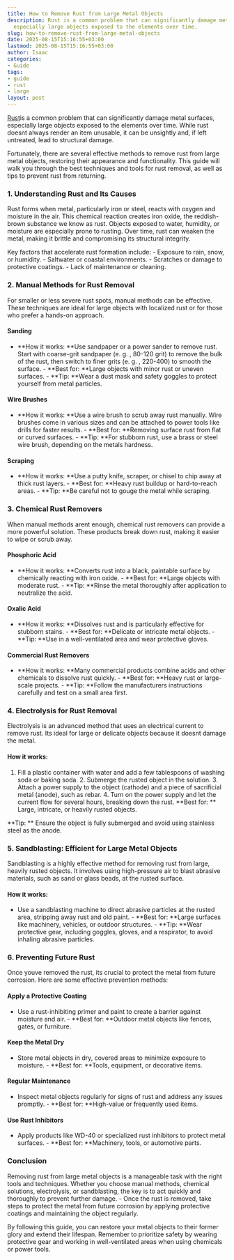 ```yaml
---
title: How to Remove Rust from Large Metal Objects
description: Rust is a common problem that can significantly damage metal surfaces,
  especially large objects exposed to the elements over time.
slug: how-to-remove-rust-from-large-metal-objects
date: 2025-08-15T15:16:55+03:00
lastmod: 2025-08-15T15:16:55+03:00
author: Isaac
categories:
- Guide
tags:
- guide
- rust
- large
layout: post
---
```

[Rust](https://pestpolicy.com/can-you-paint-over-rust/)is a common problem that can significantly damage metal surfaces, especially large objects exposed to the elements over time. While rust doesnt always render an item unusable, it can be unsightly and, if left untreated, lead to structural damage.

Fortunately, there are several effective methods to remove rust from large metal objects, restoring their appearance and functionality. This guide will walk you through the best techniques and tools for rust removal, as well as tips to prevent rust from returning.

###  **1. Understanding Rust and Its Causes**

Rust forms when metal, particularly iron or steel, reacts with oxygen and moisture in the air. This chemical reaction creates iron oxide, the reddish-brown substance we know as rust. Objects exposed to water, humidity, or moisture are especially prone to rusting. Over time, rust can weaken the metal, making it brittle and compromising its structural integrity.

Key factors that accelerate rust formation include: - Exposure to rain, snow, or humidity. - Saltwater or coastal environments. - Scratches or damage to protective coatings. - Lack of maintenance or cleaning.

###  **2. Manual Methods for Rust Removal**

For smaller or less severe rust spots, manual methods can be effective. These techniques are ideal for large objects with localized rust or for those who prefer a hands-on approach.

####  **Sanding**

- **How it works: **Use sandpaper or a power sander to remove rust. Start with coarse-grit sandpaper (e. g. , 80-120 grit) to remove the bulk of the rust, then switch to finer grits (e. g. , 220-400) to smooth the surface. - **Best for: **Large objects with minor rust or uneven surfaces. - **Tip: **Wear a dust mask and safety goggles to protect yourself from metal particles.

####  **Wire Brushes**

- **How it works: **Use a wire brush to scrub away rust manually. Wire brushes come in various sizes and can be attached to power tools like drills for faster results. - **Best for: **Removing surface rust from flat or curved surfaces. - **Tip: **For stubborn rust, use a brass or steel wire brush, depending on the metals hardness.

####  **Scraping**

- **How it works: **Use a putty knife, scraper, or chisel to chip away at thick rust layers. - **Best for: **Heavy rust buildup or hard-to-reach areas. - **Tip: **Be careful not to gouge the metal while scraping.

###  **3. Chemical Rust Removers**

When manual methods arent enough, chemical rust removers can provide a more powerful solution. These products break down rust, making it easier to wipe or scrub away.

####  **Phosphoric Acid**

- **How it works: **Converts rust into a black, paintable surface by chemically reacting with iron oxide. - **Best for: **Large objects with moderate rust. - **Tip: **Rinse the metal thoroughly after application to neutralize the acid.

####  **Oxalic Acid**

- **How it works: **Dissolves rust and is particularly effective for stubborn stains. - **Best for: **Delicate or intricate metal objects. - **Tip: **Use in a well-ventilated area and wear protective gloves.

####  **Commercial Rust Removers**

- **How it works: **Many commercial products combine acids and other chemicals to dissolve rust quickly. - **Best for: **Heavy rust or large-scale projects. - **Tip: **Follow the manufacturers instructions carefully and test on a small area first.

###  **4. Electrolysis for Rust Removal**

Electrolysis is an advanced method that uses an electrical current to remove rust. Its ideal for large or delicate objects because it doesnt damage the metal.

####  **How it works:**

1. Fill a plastic container with water and add a few tablespoons of washing soda or baking soda. 2. Submerge the rusted object in the solution. 3. Attach a power supply to the object (cathode) and a piece of sacrificial metal (anode), such as rebar. 4. Turn on the power supply and let the current flow for several hours, breaking down the rust. **Best for: ** Large, intricate, or heavily rusted objects.

**Tip: ** Ensure the object is fully submerged and avoid using stainless steel as the anode.

###  **5. Sandblasting: Efficient for Large Metal Objects**

Sandblasting is a highly effective method for removing rust from large, heavily rusted objects. It involves using high-pressure air to blast abrasive materials, such as sand or glass beads, at the rusted surface.

####  **How it works:**

- Use a sandblasting machine to direct abrasive particles at the rusted area, stripping away rust and old paint. - **Best for: **Large surfaces like machinery, vehicles, or outdoor structures. - **Tip: **Wear protective gear, including goggles, gloves, and a respirator, to avoid inhaling abrasive particles.

###  **6. Preventing Future Rust**

Once youve removed the rust, its crucial to protect the metal from future corrosion. Here are some effective prevention methods:

####  **Apply a Protective Coating**

- Use a rust-inhibiting primer and paint to create a barrier against moisture and air. - **Best for: **Outdoor metal objects like fences, gates, or furniture.

####  **Keep the Metal Dry**

- Store metal objects in dry, covered areas to minimize exposure to moisture. - **Best for: **Tools, equipment, or decorative items.

####  **Regular Maintenance**

- Inspect metal objects regularly for signs of rust and address any issues promptly. - **Best for: **High-value or frequently used items.

####  **Use Rust Inhibitors**

- Apply products like WD-40 or specialized rust inhibitors to protect metal surfaces. - **Best for: **Machinery, tools, or automotive parts.

###  **Conclusion**

Removing rust from large metal objects is a manageable task with the right tools and techniques. Whether you choose manual methods, chemical solutions, electrolysis, or sandblasting, the key is to act quickly and thoroughly to prevent further damage. - Once the rust is removed, take steps to protect the metal from future corrosion by applying protective coatings and maintaining the object regularly.

By following this guide, you can restore your metal objects to their former glory and extend their lifespan. Remember to prioritize safety by wearing protective gear and working in well-ventilated areas when using chemicals or power tools.
